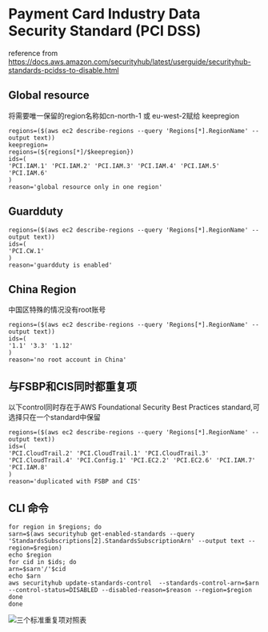 # Payment Card Industry Data Security Standard (PCI DSS)
reference from https://docs.aws.amazon.com/securityhub/latest/userguide/securityhub-standards-pcidss-to-disable.html

## Global resource
将需要唯一保留的region名称如cn-north-1 或 eu-west-2赋给 keepregion
```
regions=($(aws ec2 describe-regions --query 'Regions[*].RegionName' --output text))
keepregion=
regions=(${regions[*]/$keepregion}) 
ids=(
'PCI.IAM.1' 'PCI.IAM.2' 'PCI.IAM.3' 'PCI.IAM.4' 'PCI.IAM.5' 'PCI.IAM.6'
)
reason='global resource only in one region'
```
## Guardduty

```
regions=($(aws ec2 describe-regions --query 'Regions[*].RegionName' --output text))
ids=(
'PCI.CW.1' 
)
reason='guardduty is enabled'
```
## China Region
中国区特殊的情况没有root账号
```
regions=($(aws ec2 describe-regions --query 'Regions[*].RegionName' --output text))
ids=(
'1.1' '3.3' '1.12' 
)
reason='no root account in China'
```
## 与FSBP和CIS同时都重复项
以下control同时存在于AWS Foundational Security Best Practices standard,可选择只在一个standard中保留
```
regions=($(aws ec2 describe-regions --query 'Regions[*].RegionName' --output text))
ids=(
'PCI.CloudTrail.2' 'PCI.CloudTrail.1' 'PCI.CloudTrail.3' 'PCI.CloudTrail.4' 'PCI.Config.1' 'PCI.EC2.2' 'PCI.EC2.6' 'PCI.IAM.7' 'PCI.IAM.8' 
)
reason='duplicated with FSBP and CIS'
```
## CLI 命令
```
for region in $regions; do
sarn=$(aws securityhub get-enabled-standards --query 'StandardsSubscriptions[2].StandardsSubscriptionArn' --output text --region=$region)
echo $region
for cid in $ids; do
arn=$sarn'/'$cid
echo $arn
aws securityhub update-standards-control  --standards-control-arn=$arn --control-status=DISABLED --disabled-reason=$reason --region=$region
done
done
```

![三个标准重复项对照表](/)
